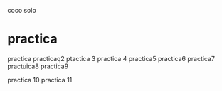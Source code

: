 coco solo
# practica
practica
practicaq2
ptactica 3
practica 4
practica5
practica6
practica7
practuica8
practica9





practica 10
practica 11

